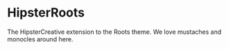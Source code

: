 HipsterRoots
============

The HipsterCreative extension to the Roots theme. We love mustaches and monocles around here.
